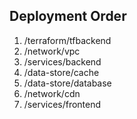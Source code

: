 ## Deployment Order

1. <env>/terraform/tfbackend
2. <env>/network/vpc
3. <env>/services/backend
4. <env>/data-store/cache
5. <env>/data-store/database
6. <env>/network/cdn
7. <end>/services/frontend
